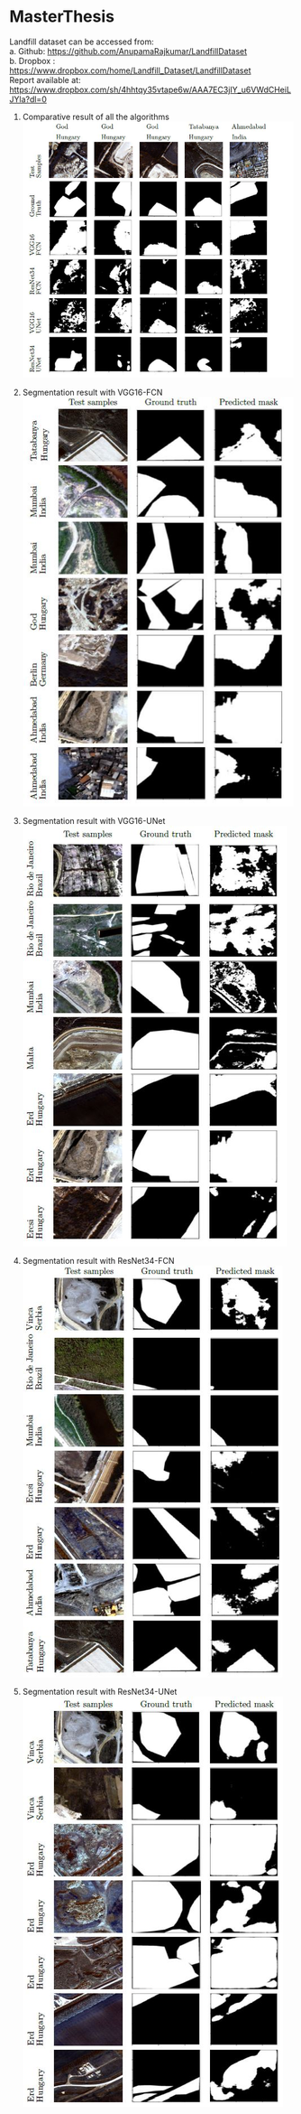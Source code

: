 # MasterThesis

Landfill dataset can be accessed from:\
a. Github: https://github.com/AnupamaRajkumar/LandfillDataset \
b. Dropbox : https://www.dropbox.com/home/Landfill_Dataset/LandfillDataset \
Report available at: https://www.dropbox.com/sh/4hhtqy35vtape6w/AAA7EC3jIY_u6VWdCHeiLJYla?dl=0

1. Comparative result of all the algorithms
![ComparativeResult](https://github.com/AnupamaRajkumar/LandfillDetection_SemanticSegmentation/blob/main/Results/SegmentationResults1.JPG)

2. Segmentation result with VGG16-FCN\
![VGG16FCN](https://github.com/AnupamaRajkumar/LandfillDetection_SemanticSegmentation/blob/main/Results/SegmentationResults_VGG16FCN.JPG)

3. Segmentation result with VGG16-UNet\
![VGG16FCN](https://github.com/AnupamaRajkumar/LandfillDetection_SemanticSegmentation/blob/main/Results/SegmentationResults_VGG16UNet.JPG) 

4. Segmentation result with ResNet34-FCN\
![ResNet34FCN](https://github.com/AnupamaRajkumar/LandfillDetection_SemanticSegmentation/blob/main/Results/SegmentationResults_ResNet34FCN.JPG)

5. Segmentation result with ResNet34-UNet\
![ResNet34FCN](https://github.com/AnupamaRajkumar/LandfillDetection_SemanticSegmentation/blob/main/Results/SegmentationResults_ResNet34UNet.JPG)
